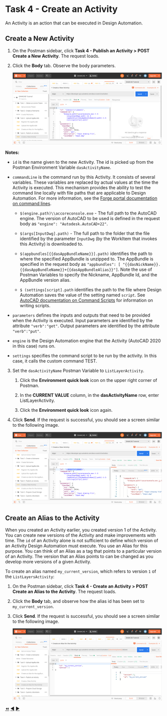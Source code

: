 # Task 4 - Create an Activity

An Activity is an action that can be executed in Design Automation.

## Create a New Activity

1. On the Postman sidebar, click **Task 4 - Publish an Activity > POST Create a New Activity**. The request loads.

2. Click the **Body** tab. Observe the body parameters.

    ![Body tab of Create Activity](../images/task4-create_activity.png "Body tab of Create Activity")

**Notes:**
 - `id` is the name given to the new Activity. The id is picked up from the Postman Environment Variable `dasActivityName`.
 - `commandLine` is the command run by this Activity. It consists of several variables. These variables are replaced by actual values at the time the Activity is executed. This mechanism provides the ability to test the command line locally with file paths that are applicable to Design Automation. For more information, see the [Forge portal documentation on command lines](https://forge.autodesk.com/en/docs/design-automation/v3/developers_guide/field-guide/#command-lines).

    - `$(engine.path)\\accoreconsole.exe` - The full path to the AutoCAD engine. The version of AutoCAD to be used is defined in the request body as `"engine": "Autodesk.AutoCAD+22"`.  

    - `$(args[InputDwg].path)` - The full path to the folder that the file identified by the parameter `InputDwg` (by the WorkItem that invokes this Activity) is downloaded to.

    - `$(appbundles[{{dasAppBundleName}}].path)` identifies the path to where the specified AppBundle is unzipped to. The AppBundle is specified in the request body as `"appbundles": [ "{{dasNickName}}.{{dasAppBundleName}}+{{dasAppBundleAlias}}"]`. Note the use of Postman Variables to specify the Nickname, AppBundle Id, and the AppBundle version alias.

    - `$ (settings[script].path` identifies the path to the file where Design Automation saves the value of the setting named `script`. See [AutoCAD documentation on Command Scripts](https://help.autodesk.com/view/ACD/2020/ENU/?guid=GUID-95BB6824-0700-4019-9672-E6B502659E9E) for information on writing scripts.

- `parameters` defines the inputs and outputs that need to be provided when the Activity is executed. Input parameters are identified by the attribute `"verb":"get"`. Output parameters are identified by the attribute `"verb":"put"`.

 - `engine` is the Design Automation engine that the Activity (AutoCAD 2020 in this case) runs on.

 - `settings` specifies the command script to be run by the activity. In this case, it calls the custom command TEST.

3. Set the `dasActivityName` Postman Variable to `ListLayerActivity`.

    1. Click the **Environment quick look** icon on the upper right corner of Postman.

    2. In the **CURRENT VALUE** column, in the **dasActivityName** row, enter ListLayerActivity.

    3. Click the **Environment quick look** icon again.

3. Click **Send**. If the request is successful, you should see a screen similar to the following image.

    ![Successful creation of an Activity](../images/task4-activity_create_success.png "Successful creation of an Activity")

## Create an Alias to the Activity

When you created an Activity earlier, you created version 1 of the Activity. You can create new versions of the Activity and make improvements with time.  The `id` of an Activity alone is not sufficient to define which version of an Activity Design Automation must execute. You use an Alias for this purpose.  You can think of an Alias as a tag that points to a particular version of an Activity. The version that an Alias points to can be changed as you develop more versions of a given Activity.

To create an alias named `my_current_version`, which refers to version `1` of the `ListLayersActivity`:

1. On the Postman sidebar, click **Task 4 - Create an Activity > POST Create an Alias to the Activity**. The request loads.

2. Click the **Body** tab, and observe how the alias id has been set to `my_current_version`.

3. Click **Send**. If the request is successful, you should see a screen similar to the following image.

    ![Successful creation of Alias](../images/task4-activity_alias_create_success.png "Successful creation of Alias")


[:rewind:](../readme.md "readme.md") [:arrow_backward:](task-3.md "Previous task") [:arrow_forward:](task-5.md "Next task")
